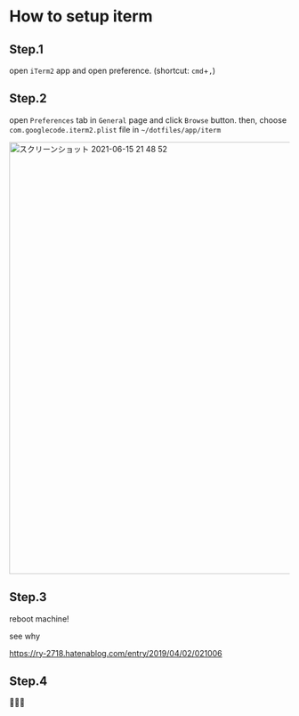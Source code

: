 # How to setup iterm

## Step.1

open `iTerm2` app and open preference. (shortcut: `cmd`+`,`)

## Step.2

open `Preferences` tab in `General` page and click `Browse` button.
then, choose `com.googlecode.iterm2.plist` file in `~/dotfiles/app/iterm`

<img width="776" alt="スクリーンショット 2021-06-15 21 48 52" src="https://user-images.githubusercontent.com/25478176/122055446-98f06280-ce23-11eb-9a04-6c90b53098e7.png">

## Step.3

reboot machine!

see why

https://ry-2718.hatenablog.com/entry/2019/04/02/021006

## Step.4

🎉🎉🎉
